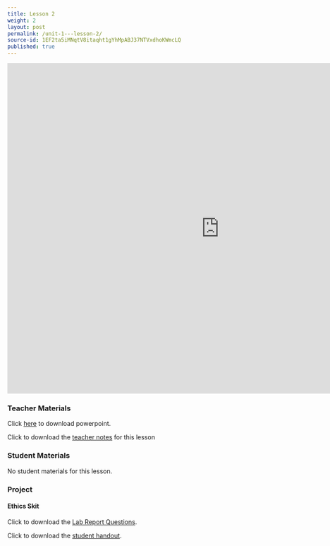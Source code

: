 ```yaml
---
title: Lesson 2
weight: 2
layout: post
permalink: /unit-1---lesson-2/
source-id: 1EF2ta5iMNqtV8itaqht1gYhMpABJ37NTVxdhoKWmcLQ
published: true
---
```

<iframe src="https://docs.google.com/presentation/d/e/2PACX-1vS9OrcIuWqbTcYogq_R2vXAeso2mdresCkQN8GurkwRKYx9udWiC5I3JO9y5SxGJWlp2-oxfZk9gEnZ/embed?start=false&loop=false&delayms=3000" frameborder="0" width="960" height="749" allowfullscreen="true" mozallowfullscreen="true" webkitallowfullscreen="true"></iframe>

### Teacher Materials 

Click <a href="https://docs.google.com/presentation/d/1y4Q6X1tdN5RD3ATb1Peier_8F93HQGqLKZ0BwwdpvqI/edit?usp=sharing" target="_blank">here</a> to download powerpoint.

Click to download the <a href="../Teacher Notes -  Cigarette Example.pdf" download>teacher notes</a> for this lesson

### Student Materials

No student materials for this lesson.

### Project

#### Ethics Skit 

Click to download the <a href="https://docs.google.com/document/d/13V92Nhzyk-srTYI3MpEAx9gx_HfwlHGiZ5luO2wcv6k/edit?usp=sharing" target="_blank">Lab Report Questions</a>.

Click to download the <a href="https://docs.google.com/document/d/1lRMeR3TRfSWb0qBGzZp7qpobwtZM0GWQijs03INQ4mw/edit?usp=sharing" target="_blank">student handout</a>.